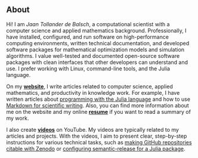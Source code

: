 ## About
Hi! 
I am *Jaan Tollander de Balsch*, a computational scientist with a computer science and applied mathematics background.
Professionally, I have installed, configured, and run software on high-performance computing environments, written technical documentation, and developed software packages for mathematical optimization models and simulation algorithms.
I value well-tested and documented open-source software packages with clean interfaces that other developers can understand and use.
I prefer working with Linux, command-line tools, and the Julia language. 

On my [**website**](https://jaantollander.com/), I write articles related to computer science, applied mathematics, and productivity in knowledge work.
For example, I have written articles about [programming with the Julia language](https://jaantollander.com/tag/julia-language/) and how to use [Markdown for scientific writing](https://jaantollander.com/post/scientific-writing-with-markdown/).
Also, you can find more information about me on the website and my online [**resume**](https://jaan.me) if you want to read a summary of my work.

I also create [**videos**](https://www.youtube.com/c/jaantollander) on YouTube.
My videos are typically related to my articles and projects.
With the videos, I aim to present clear, step-by-step instructions for various technical tasks, such as [making GitHub repositories citable with Zenodo](https://www.youtube.com/watch?v=A9FGAU9S9Ow) or [configuring semantic-release for a Julia package](https://www.youtube.com/watch?v=_npnsESXRno).

<!--
Finally, I am writing shorter, less technical articles to my [**Newsletter**](https://world.hey.com/jaan/) about tools, technologies, and resources related to productivity in knowledge work. *(Work-in-Progress!)*
-->

<!-- 
If you have questions for me, you can ask them on my [GitHub Discussions](https://github.com/jaantollander/jaantollander/discussions).
-->
